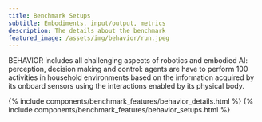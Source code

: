 ```yaml
---
title: Benchmark Setups
subtitle: Embodiments, input/output, metrics
description: The details about the benchmark
featured_image: /assets/img/behavior/run.jpeg
---
```


BEHAVIOR includes all challenging aspects of robotics and embodied AI: perception, decision making and control: agents are have to perform 100 activities in household environments based on the information acquired by its onboard sensors using the interactions enabled by its physical body.  

{% include components/benchmark_features/behavior_details.html %}
{% include components/benchmark_features/behavior_setups.html %}

<!-- 
```components/teams/team-carousel-1.html ```
{% include components/teams/team-carousel-1.html %}

---
```components/teams/team-carousel-2.html ```
{% include components/teams/team-carousel-2.html %}

---
```components/teams/team-carousel-3.html ```
{% include components/teams/team-carousel-3.html %}

---
```components/teams/team-carousel-4.html ```
{% include components/teams/team-carousel-4.html %}

---
```components/teams/team-carousel-5.html ```
{% include components/teams/team-carousel-5.html %} -->